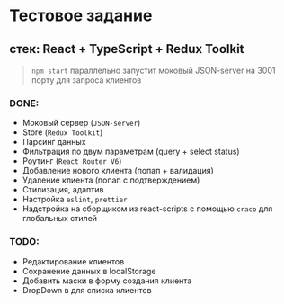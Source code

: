 # Тестовое задание
## стек: React + TypeScript + Redux Toolkit

> `npm start` параллельно запустит моковый JSON-server на 3001 порту для запроса клиентов

### DONE:
- Моковый сервер (`JSON-server`)
- Store (`Redux Toolkit`)
- Парсинг данных
- Фильтрация по двум параметрам (query + select status)
- Роутинг (`React Router V6`)
- Добавление нового клиента (попап + валидация)
- Удаление клиента (попап с подтверждением)
- Стилизация, адаптив
- Настройка `eslint`, `prettier`
- Надстройка на сборщиком из react-scripts с помощью `craco` для глобальных стилей

### TODO:
- Редактирование клиентов
- Сохранение данных в localStorage
- Добавить маски в форму создания клиента
- DropDown в для списка клиентов